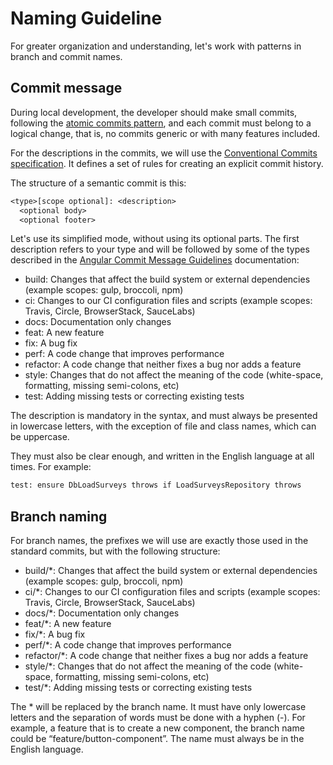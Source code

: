 # Naming Guideline

For greater organization and understanding, let's work with patterns in branch and commit names.

## Commit message

During local development, the developer should make small commits, following the [atomic commits pattern](https://en.wikipedia.org/wiki/Atomic_commit), and each commit must belong to a logical change, that is, no commits generic or with many features included.

For the descriptions in the commits, we will use the [Conventional Commits specification](https://www.conventionalcommits.org/en/v1.0.0/). It defines a set of rules for creating an explicit commit history.

The structure of a semantic commit is this:

```txt
<type>[scope optional]: <description>
  <optional body>
  <optional footer>
```

Let's use its simplified mode, without using its optional parts. The first description refers to your type and will be followed by some of the types described in the [Angular Commit Message Guidelines](https://github.com/angular/angular/blob/22b96b9/CONTRIBUTING.md#-commit-message-guidelines) documentation:

- build: Changes that affect the build system or external dependencies (example scopes: gulp, broccoli, npm)
- ci: Changes to our CI configuration files and scripts (example scopes: Travis, Circle, BrowserStack, SauceLabs)
- docs: Documentation only changes
- feat: A new feature
- fix: A bug fix
- perf: A code change that improves performance
- refactor: A code change that neither fixes a bug nor adds a feature
- style: Changes that do not affect the meaning of the code (white-space, formatting, missing semi-colons, etc)
- test: Adding missing tests or correcting existing tests

The description is mandatory in the syntax, and must always be presented in lowercase letters, with the exception of file and class names, which can be uppercase.

They must also be clear enough, and written in the English language at all times. For example:

```txt
test: ensure DbLoadSurveys throws if LoadSurveysRepository throws
```

## Branch naming

For branch names, the prefixes we will use are exactly those used in the standard commits, but with the following structure:

- build/*: Changes that affect the build system or external dependencies (example scopes: gulp, broccoli, npm)
- ci/*: Changes to our CI configuration files and scripts (example scopes: Travis, Circle, BrowserStack, SauceLabs)
- docs/*: Documentation only changes
- feat/*: A new feature
- fix/*: A bug fix
- perf/*: A code change that improves performance
- refactor/*: A code change that neither fixes a bug nor adds a feature
- style/*: Changes that do not affect the meaning of the code (white-space, formatting, missing semi-colons, etc)
- test/*: Adding missing tests or correcting existing tests

The * will be replaced by the branch name. It must have only lowercase letters and the separation of words must be done with a hyphen (-). For example, a feature that is to create a new component, the branch name could be “feature/button-component”. The name must always be in the English language.
